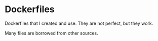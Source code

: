 # Dockerfiles

Dockerfiles that I created and use. They are not perfect, but they work. 

Many files are borrowed from other sources.
